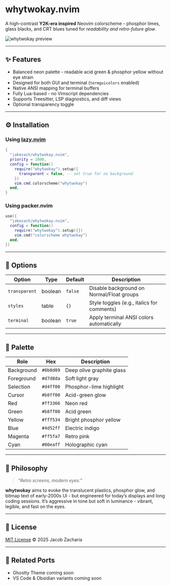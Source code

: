 # whytwokay.nvim

A high-contrast **Y2K-era inspired** Neovim colorscheme - phosphor limes, glass blacks, and CRT blues tuned for *readability and retro-future glow*.

![whytwokay preview](https://user-images.githubusercontent.com/.../whytwokay-preview.png)

---

## ✨ Features
- Balanced neon palette - readable acid green & phosphor yellow without eye strain
- Designed for both GUI and terminal (`termguicolors` enabled)
- Native ANSI mapping for terminal buffers
- Fully Lua-based - no Vimscript dependencies
- Supports Treesitter, LSP diagnostics, and diff views
- Optional transparency toggle

---

## ⚙️ Installation

### Using [lazy.nvim](https://github.com/folke/lazy.nvim)
```lua
{
  "jakezach/whytwokay.nvim",
  priority = 1000,
  config = function()
    require("whytwokay").setup({
      transparent = false, -- set true for no background
    })
    vim.cmd.colorscheme("whytwokay")
  end,
}
```

### Using packer.nvim
```lua
use({
  "jakezach/whytwokay.nvim",
  config = function()
    require("whytwokay").setup({})
    vim.cmd("colorscheme whytwokay")
  end,
})
```

---

## 🧪 Options
| Option | Type | Default | Description |
|--------|------|----------|-------------|
| `transparent` | boolean | `false` | Disable background on Normal/Float groups |
| `styles` | table | `{}` | Style toggles (e.g., italics for comments) |
| `terminal` | boolean | `true` | Apply terminal ANSI colors automatically |

---

## 🎨 Palette

| Role | Hex | Description |
|------|-----|-------------|
| Background | `#0b0d09` | Deep olive graphite glass |
| Foreground | `#d7d8da` | Soft light gray |
| Selection | `#d4ff00` | Phosphor-lime highlight |
| Cursor | `#b8ff00` | Acid-green glow |
| Red | `#ff3366` | Neon red |
| Green | `#b8ff00` | Acid green |
| Yellow | `#fff534` | Bright phosphor yellow |
| Blue | `#4d52ff` | Electric indigo |
| Magenta | `#ff5fa7` | Retro pink |
| Cyan | `#00eaff` | Holographic cyan |

---

## 🧠 Philosophy

> *“Retro screens, modern eyes.”*

**whytwokay** aims to evoke the translucent plastics, phosphor glow, and bitmap text of early-2000s UI - but engineered for today’s displays and long coding sessions.
It’s aggressive in tone but soft in luminance - vibrant, legible, and fast on the eyes.

---

## 📜 License
[MIT License](./LICENSE) © 2025 Jacob Zacharia

---

## 🧩 Related Ports
- Ghostty Theme coming soon
- VS Code & Obsidian variants coming soon
